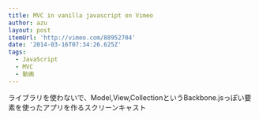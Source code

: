 ```yaml
---
title: MVC in vanilla javascript on Vimeo
author: azu
layout: post
itemUrl: 'http://vimeo.com/88952704'
date: '2014-03-16T07:34:26.625Z'
tags:
  - JavaScript
  - MVC
  - 動画
---
```

ライブラリを使わないで、Model,View,CollectionというBackbone.jsっぽい要素を使ったアプリを作るスクリーンキャスト
